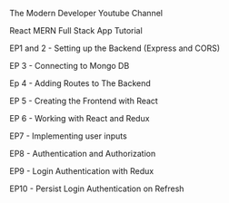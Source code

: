 The Modern Developer Youtube Channel

React MERN Full Stack App Tutorial

EP1 and 2 - Setting up the Backend (Express and CORS)

EP 3 - Connecting to Mongo DB

Ep 4 - Adding Routes to The Backend

EP 5 - Creating the Frontend with React

EP 6 - Working with React and Redux

EP7 - Implementing user inputs

EP8 - Authentication and Authorization

EP9 - Login Authentication with Redux

EP10 - Persist Login Authentication on Refresh
